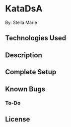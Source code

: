 # KataDsA

By: Stella Marie

## Technologies Used

## Description

## Complete Setup

## Known Bugs

### To-Do

## License